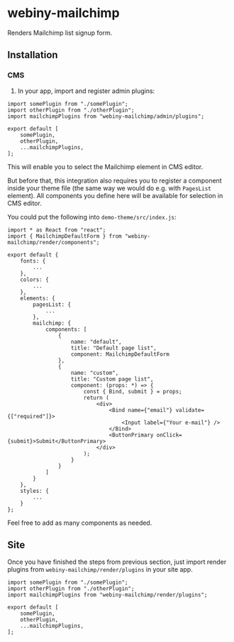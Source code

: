 # webiny-mailchimp

Renders Mailchimp list signup form.

## Installation
 
### CMS

1. In your app, import and register admin plugins: 
```
import somePlugin from "./somePlugin";
import otherPlugin from "./otherPlugin";
import mailchimpPlugins from "webiny-mailchimp/admin/plugins";

export default [
    somePlugin,
    otherPlugin,
    ...mailchimpPlugins,
];
```
This will enable you to select the Mailchimp element in CMS editor.

But before that, this integration also requires you to register a component inside your theme file 
(the same way we would do e.g. with `PagesList` element). All components you define here will be available for 
selection in CMS editor. 

You could put the following into `demo-theme/src/index.js`: 

```
import * as React from "react";
import { MailchimpDefaultForm } from "webiny-mailchimp/render/components";

export default {
    fonts: {
        ...
    },
    colors: {
        ...
    },
    elements: {
        pagesList: {
            ...
        },
        mailchimp: {
            components: [
                {
                    name: "default",
                    title: "Default page list",
                    component: MailchimpDefaultForm
                },
                {
                    name: "custom",
                    title: "Custom page list",
                    component: (props: *) => {
                        const { Bind, submit } = props;
                        return (
                            <div>
                                <Bind name={"email"} validate={["required"]}>
                                    <Input label={"Your e-mail"} />
                                </Bind>
                                <ButtonPrimary onClick={submit}>Submit</ButtonPrimary>
                            </div>
                        );
                    }
                }
            ]
        }        
    },
    styles: {
        ...
    }
};
```

Feel free to add as many components as needed.

## Site

Once you have finished the steps from previous section, just import render plugins from `webiny-mailchimp/render/plugins` 
in your site app.

```
import somePlugin from "./somePlugin";
import otherPlugin from "./otherPlugin";
import mailchimpPlugins from "webiny-mailchimp/render/plugins";

export default [
    somePlugin,
    otherPlugin,
    ...mailchimpPlugins,
];
```


